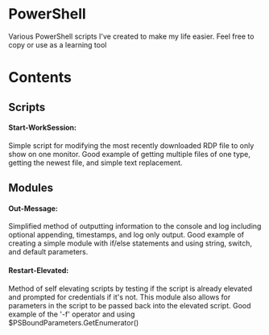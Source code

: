 # PowerShell
Various PowerShell scripts I've created to make my life easier. Feel free to copy or use as a learning tool

# Contents
## Scripts
#### Start-WorkSession:
  Simple script for modifying the most recently downloaded RDP file to only show on one monitor. Good example of getting multiple files of one type, getting the newest file, and simple text replacement.

## Modules
#### Out-Message:
  Simplified method of outputting information to the console and log including optional appending, timestamps, and log only output. Good example of creating a simple module with if/else statements and using string, switch, and default parameters.
  
#### Restart-Elevated:
  Method of self elevating scripts by testing if the script is already elevated and prompted for credentials if it's not. This module also allows for parameters in the script to be passed back into the elevated script. Good example of the '-f' operator and using $PSBoundParameters.GetEnumerator() 
